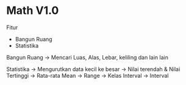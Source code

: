 # Math V1.0

Fitur
- Bangun Ruang
- Statistika

Bangun Ruang
-> Mencari Luas, Alas, Lebar, keliling dan lain lain

Statistika
-> Mengurutkan data kecil ke besar
-> Nilai terendah & Nilai Tertinggi
-> Rata-rata Mean
-> Range
-> Kelas Interval
-> Interval
